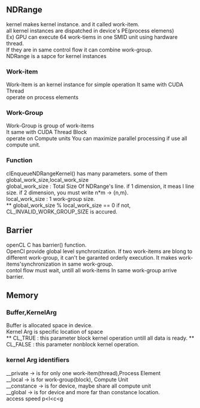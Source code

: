 
## NDRange 
kernel makes kernel instance. and it called work-item.   
all kernel instances are dispatched in device's PE(process elemens)    
Ex) GPU can execute 64 work-tiems in one SMID unit using hardware thread.     
If they are in same control flow it can combine work-group.   
NDRange is a sapce for kernel instances   
### Work-item
Work-Item  is an kernel instance for simple operation
It same with CUDA Thread     
operate on process elements   
### Work-Group
Work-Group is group of work-items    
It same with CUDA Thread Block    
operate on Compute units
You can maximize parallel processing if use all compute unit.
  
### Function    
clEnqueueNDRangeKernel() has many parameters. some of them  global_work_size,local_work_size    
global_work_size : Total Size Of NDRange's line. if 1 dimension, it meas l line size.
if 2 dimension, you must write n*m -> {n,m}.    
local_work_size : 1 work-group size.    
** global_work_size % local_work_size == 0 if not, CL_INVALID_WORK_GROUP_SIZE is accured.     
## Barrier
openCL C has barrier() function.     
OpenCl provide global level synchronization. If two work-items are blong to different work-group, it can't be garanted orderly execution.
It makes work-items'synchronization in same work-group.    
contol flow must wait, untill all work-items In same work-group arrive barrier.
## Memory
### Buffer,KernelArg
Buffer is allocated space in device.    
Kernel Arg is specific location of space    
** CL_TRUE : this parameter block kernel operation untill all data is ready.
** CL_FALSE : this parameter nonblock kernel operation.

### kernel Arg identifiers 
__private -> is for only one work-item(thread),Process Element       
__local -> is for work-group(block), Compute Unit     
__constance -> is for device, maybe share all compute unit      
__global -> is for device and more far than constance location.     
access speed p<l<c<g

